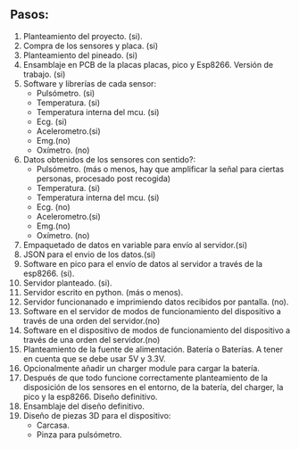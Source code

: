 ## Pasos:

1. Planteamiento del proyecto. (si). 
2. Compra de los sensores y placa. (si)
3. Planteamiento del pineado. (si)
4. Ensamblaje en PCB de la placas placas, pico y Esp8266. Versión de trabajo. (si)
5. Software y librerías de cada sensor:
    - Pulsómetro. (si)
    - Temperatura. (si)
    - Temperatura interna del mcu. (si)
    - Ecg. (si)
    - Acelerometro.(si)
    - Emg.(no)
    - Oxímetro. (no)
6. Datos obtenidos de los sensores con sentido?:
    - Pulsómetro. (más o menos, hay que amplificar la señal para ciertas personas, procesado post recogida)
    - Temperatura. (si)
    - Temperatura interna del mcu. (si)
    - Ecg. (no)
    - Acelerometro.(si)
    - Emg.(no)
    - Oxímetro. (no)
7. Empaquetado de datos en variable para envío al servidor.(si)
8. JSON para el envio de los datos.(si)
9. Software en pico para el envío de datos al servidor a través de la esp8266. (si).
10. Servidor planteado. (si).
11. Servidor escrito en python. (más o menos).
12. Servidor funcionanado e imprimiendo datos recibidos por pantalla. (no).
13. Software en el servidor de modos de funcionamiento del dispositivo a través de una orden del servidor.(no)
14.  Software en el dispositivo de modos de funcionamiento del dispositivo a través de una orden del servidor.(no)
15.  Planteamiento de la fuente de alimentación. Batería o Baterías. A tener en cuenta que se debe usar 5V y 3.3V.
16.  Opcionalmente añadir un charger module para cargar la batería.
17.  Después de que todo funcione correctamente planteamiento de la disposición de los sensores en el entorno, de la batería, del charger, la pico y la esp8266. Diseño definitivo.
18.  Ensamblaje del diseño definitivo.
19.  Diseño de piezas 3D para el dispositivo: 
     - Carcasa.
     - Pinza para pulsómetro.